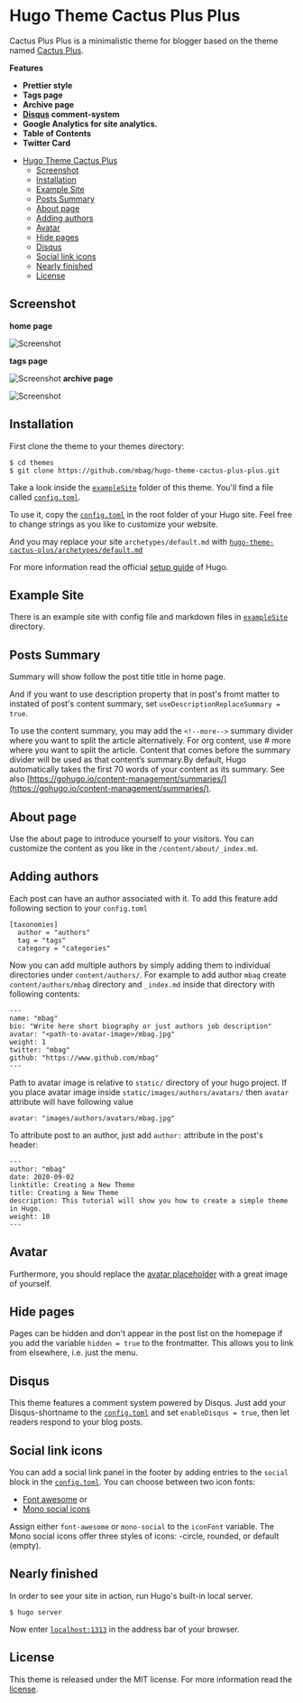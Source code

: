 # Hugo Theme Cactus Plus Plus

Cactus Plus Plus is a minimalistic theme for blogger based on the theme named [Cactus Plus](https://github.com/nodejh/hugo-theme-cactus-plus).

**Features**

+ **Prettier style**
+ **Tags page**
+ **Archive page**
+ **[Disqus](https://disqus.com/) comment-system**
+ **Google Analytics for site analytics.**
+ **Table of Contents**
+ **Twitter Card**


<!-- TOC depthFrom:1 depthTo:6 withLinks:1 updateOnSave:1 orderedList:0 -->

- [Hugo Theme Cactus Plus](#hugo-theme-cactus-plus)
	- [Screenshot](#screenshot)
	- [Installation](#installation)
	- [Example Site](#example-site)
	- [Posts Summary](#posts-summary)
	- [About page](#about-page)
	- [Adding authors](#adding-authors)
	- [Avatar](#avatar)
	- [Hide pages](#hide-pages)
	- [Disqus](#disqus)
	- [Social link icons](#social-link-icons)
	- [Nearly finished](#nearly-finished)
	- [License](#license)

<!-- /TOC -->

## Screenshot

**home page**

![Screenshot](https://github.com/mbag/hugo-theme-cactus-plus-plus/blob/master/images/screenshot.png)

**tags page**

![Screenshot](https://github.com/mbag/hugo-theme-cactus-plus-plus/blob/master/images/tags.png)
**archive page**

![Screenshot](https://github.com/mbag/hugo-theme-cactus-plus-plus/blob/master/images/archive.png)

## Installation

First clone the theme to your themes directory:

```
$ cd themes
$ git clone https://github.com/mbag/hugo-theme-cactus-plus-plus.git
```

Take a look inside the [`exampleSite`](https://github.com/mbag/hugo-theme-cactus-plus-plus/tree/master/exampleSite) folder of this theme. You'll find a file called [`config.toml`](https://github.com/mabg/hugo-theme-cactus-plus-plus/blob/master/exampleSite/config.toml).

To use it, copy the [`config.toml`](https://github.com/mbag/hugo-theme-cactus-plus-plus/blob/master/exampleSite/config.toml) in the root folder of your Hugo site. Feel free to change strings as you like to customize your website.

And you may replace your site `archetypes/default.md` with [`hugo-theme-cactus-plus/archetypes/default.md`](https://github.com/mbag/hugo-theme-cactus-plus-plus/tree/master/archetypes/default.md)

For more information read the official [setup guide](//gohugo.io/overview/installing/) of Hugo.

## Example Site

There is an example site with config file and markdown files in [`exampleSite`](https://github.com/mbag/hugo-theme-cactus-plus-plus/tree/master/exampleSite) directory.

## Posts Summary

Summary will show follow the post title title in home page.

And if you want to use description property that in post's fromt matter to instated of post's content summary, set `useDescriptionReplaceSummary = true`.

To use the content summary, you may add the `<!--more-->` summary divider where you want to split the article alternatively. For org content, use # more where you want to split the article. Content that comes before the summary divider will be used as that content’s summary.By default, Hugo automatically takes the first 70 words of your content as its summary. See also [https://gohugo.io/content-management/summaries/](https://gohugo.io/content-management/summaries/).

## About page

Use the about page to introduce yourself to your visitors. You can customize the content as you like in the `/content/about/_index.md`.

## Adding authors

Each post can have an author associated with it. To add this feature add following section to your `config.toml`

```
[taxonomies]
  author = "authors"
  tag = "tags"
  category = "categories"

```

Now you can add multiple authors by simply adding them to individual directories under `content/authors/`.
For example to add author `mbag` create `content/authors/mbag` directory and `_index.md` inside that directory with following contents:

```
---
name: "mbag"
bio: "Write here short biography or just authors job description"
avatar: "<path-to-avatar-image>/mbag.jpg"
weight: 1
twitter: "mbag"
github: "https://www.github.com/mbag"
---
```

Path to avatar image is relative to `static/` directory of your hugo project.
If you place avatar image inside `static/images/authors/avatars/` then `avatar` attribute will have following value
```
avatar: "images/authors/avatars/mbag.jpg"

```

To attribute post to an author, just add `author:` attribute in the post's header:

```
---
author: "mbag"
date: 2020-09-02
linktitle: Creating a New Theme
title: Creating a New Theme
description: This tutorial will show you how to create a simple theme in Hugo.
weight: 10
---
```



## Avatar

Furthermore, you should replace the [avatar placeholder](https://github.com/mbag/hugo-theme-cactus-plus-plus/blob/master/static/images/) with a great image of yourself.

## Hide pages

Pages can be hidden and don't appear in the post list on the homepage if you add the variable `hidden = true` to the frontmatter. This allows you to link from elsewhere, i.e. just the menu.

## Disqus

This theme features a comment system powered by Disqus. Just add your Disqus-shortname to the [`config.toml`](https://github.com/mbag/hugo-theme-cactus-plus-plus/blob/master/exampleSite/config.toml) and set `enableDisqus = true`, then let readers respond to your blog posts.


## Social link icons

You can add a social link panel in the footer by adding entries to the `social` block in the [`config.toml`](https://github.com/mbag/hugo-theme-cactus-plus-plus/blob/master/exampleSite/config.toml). You can choose between two icon fonts:

- [Font awesome](https://fortawesome.github.io/Font-Awesome/) or
- [Mono social icons](https://github.com/drinchev/monosocialiconsfont)

Assign either `font-awesome` or `mono-social` to the `iconFont` variable. The Mono social icons offer three styles of icons: -circle, rounded, or default (empty).


## Nearly finished

In order to see your site in action, run Hugo's built-in local server.

```
$ hugo server
```

Now enter [`localhost:1313`](http://localhost:1313) in the address bar of your browser.


## License

This theme is released under the MIT license. For more information read the [license](https://github.com/mbag/hugo-theme-cactus-plus-plus/blob/master/LICENSE.md).
